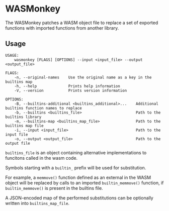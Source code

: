 # WASMonkey

The WASMonkey patches a WASM object file to replace a set of exported
functions with imported functions from another library.

## Usage

```text
USAGE:
    wasmonkey [FLAGS] [OPTIONS] --input <input_file> --output <output_file>

FLAGS:
    -n, --original-names    Use the original name as a key in the builtins map
    -h, --help              Prints help information
    -V, --version           Prints version information

OPTIONS:
    -B, --builtins-additional <builtins_additional>...    Additional builtins function names to replace
    -b, --builtins <builtins_file>                        Path to the builtins library
    -m, --builtins-map <builtins_map_file>                Path to the builtins map file
    -i, --input <input_file>                              Path to the input file
    -o, --output <output_file>                            Path to the output file
```

`builtins_file` is an object containing alternative implementations to
funcitons called in the wasm code.

Symbols starting with a `builtin_` prefix will be used for substitution.

For example, a `memmove()` function defined as an external in the WASM
object will be replaced by calls to an imported `builtin_memmove()`
function, if `builtin_memmove()` is present in the builtins file.

A JSON-encoded map of the performed substitutions can be optionally written
into `builtins_map_file`.
